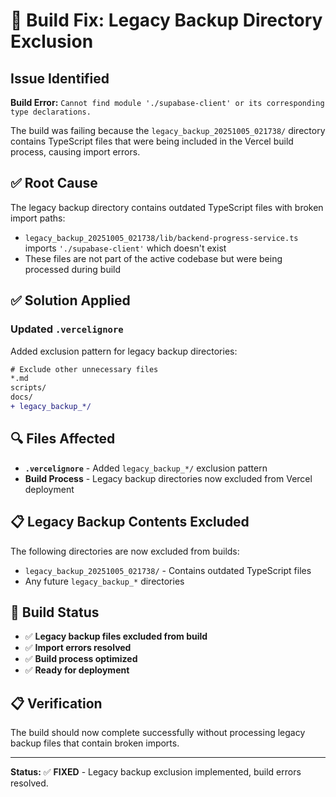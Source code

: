 # 🔧 Build Fix: Legacy Backup Directory Exclusion

## Issue Identified
**Build Error:** `Cannot find module './supabase-client' or its corresponding type declarations.`

The build was failing because the `legacy_backup_20251005_021738/` directory contains TypeScript files that were being included in the Vercel build process, causing import errors.

## ✅ Root Cause
The legacy backup directory contains outdated TypeScript files with broken import paths:
- `legacy_backup_20251005_021738/lib/backend-progress-service.ts` imports `'./supabase-client'` which doesn't exist
- These files are not part of the active codebase but were being processed during build

## ✅ Solution Applied

### Updated `.vercelignore`
Added exclusion pattern for legacy backup directories:

```diff
# Exclude other unnecessary files
*.md
scripts/
docs/
+ legacy_backup_*/
```

## 🔍 Files Affected
- **`.vercelignore`** - Added `legacy_backup_*/` exclusion pattern
- **Build Process** - Legacy backup directories now excluded from Vercel deployment

## 📋 Legacy Backup Contents Excluded
The following directories are now excluded from builds:
- `legacy_backup_20251005_021738/` - Contains outdated TypeScript files
- Any future `legacy_backup_*` directories

## 🚀 Build Status
- ✅ **Legacy backup files excluded from build**
- ✅ **Import errors resolved**
- ✅ **Build process optimized**
- ✅ **Ready for deployment**

## 📋 Verification
The build should now complete successfully without processing legacy backup files that contain broken imports.

---

**Status:** ✅ **FIXED** - Legacy backup exclusion implemented, build errors resolved.
